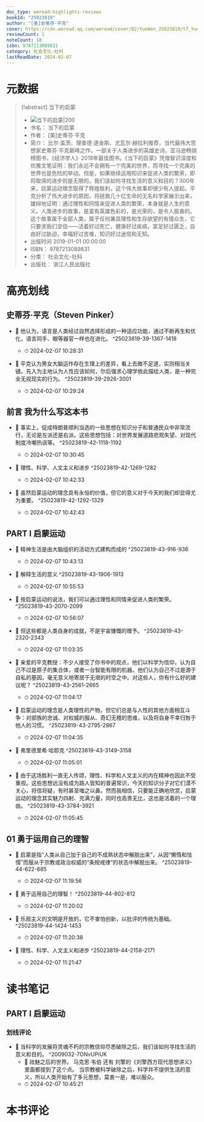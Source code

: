 ```yaml
---
doc_type: weread-highlights-reviews
bookId: "25023819"
author: "[美]史蒂芬·平克"
cover: https://cdn.weread.qq.com/weread/cover/82/YueWen_25023819/t7_YueWen_25023819.jpg
reviewCount: 1
noteCount: 18
isbn: 9787213089831
category: 社会文化-社科
lastReadDate: 2024-02-07
---
```

# 元数据
> [!abstract] 当下的启蒙
> - ![ 当下的启蒙|200](https://cdn.weread.qq.com/weread/cover/82/YueWen_25023819/t7_YueWen_25023819.jpg)
> - 书名： 当下的启蒙
> - 作者： [美]史蒂芬·平克
> - 简介： 比尔·盖茨、理查德·道金斯、尤瓦尔·赫拉利推荐，当代最伟大思想家史蒂芬·平克巅峰之作，一部关于人类进步的英雄史诗。亚马逊畅销榜图书，《经济学人》2018年最佳图书。《当下的启蒙》凭借智识深度和优雅文笔证明：我们永远不会拥有一个完美的世界，而寻找一个完美的世界也是危险的举动。但是，如果继续运用知识来促进人类的繁荣，即将取得的进步则是无限的。我们该如何寻找生活的意义和目的？300年来，启蒙运动理念取得了辉煌胜利，这个伟大故事却很少有人提起。平克分析了伟大进步的原因，将拯救几十亿生命的无名科学家展示出来，雄辩地证明：通过理性和同情来促进人类的繁荣，本身就是人生的意义。人类进步的故事，是富有英雄色彩的，是光荣的，是令人振奋的。这个故事属于全部人类，属于任何兼具理性和生存欲望的有情众生，它只要求我们坚信——活着好过死亡，健康好过疾病，富足好过匮乏，自由好过胁迫，幸福好过苦难，知识好过迷信和无知。
> - 出版时间 2019-01-01 00:00:00
> - ISBN： 9787213089831
> - 分类： 社会文化-社科
> - 出版社： 浙江人民出版社

# 高亮划线

## 史蒂芬·平克（Steven Pinker）


- 📌 他认为，语言是人类经过自然选择形成的一种适应功能，通过不断再生和优化，语言同手、眼等器官一样也在进化。 ^25023819-39-1367-1418
    - ⏱ 2024-02-07 10:28:31 

- 📌 平克认为男女大脑运作存在生理上的差异，看上去微不足道，实则相当关键。先入为主地认为人性应该如何，尔后强求心理学依此描绘人类，是一种完全无视现实的行为。 ^25023819-39-2926-3001
    - ⏱ 2024-02-07 10:29:24 
## 前言 我为什么写这本书


- 📌 事实上，促成特朗普顺利当选的一些思想在知识分子和普通民众中非常流行，无论是左派还是右派。这些思想包括：对世界发展道路悲观失望、对现代制度冷嘲热讽等。 ^25023819-42-1118-1192
    - ⏱ 2024-02-07 10:30:45 

- 📌 理性、科学、人文主义和进步 ^25023819-42-1269-1282
    - ⏱ 2024-02-07 10:42:33 

- 📌 虽然启蒙运动的理念具有永恒的价值，但它的意义对于今天的我们却显得尤为重要。 ^25023819-42-1292-1329
    - ⏱ 2024-02-07 10:42:43 
## PART I 启蒙运动


- 📌 精神生活是由大脑组织的活动方式建构而成的 ^25023819-43-916-936
    - ⏱ 2024-02-07 10:43:13 
 

- 📌 解释生活的意义 ^25023819-43-1906-1913
    - ⏱ 2024-02-07 10:55:53 

- 📌 按启蒙运动的说法，我们可以通过理性和同情来促进人类的繁荣。 ^25023819-43-2070-2099
    - ⏱ 2024-02-07 10:56:07 

- 📌 但这些都是人类自身的成就，不是宇宙慷慨的赠予。 ^25023819-43-2320-2343
    - ⏱ 2024-02-07 11:03:35 

- 📌 亲爱的平克教授：不少人接受了你书中的观点，他们以科学为信仰，认为自己不过是原子的集合体，或者一台智能有限的机器。他们认为自己不过是源于自私的基因，毫无意义地寄居于无垠的时空之中。对这些人，你有什么好的建议呢？ ^25023819-43-2561-2665
    - ⏱ 2024-02-07 11:04:17 

- 📌 启蒙运动的理念是人类理性的产物，但它们总是与人性的其他方面相互斗争：对部族的忠诚、对权威的服从、奇幻无稽的思维，以及将自身不幸归咎于他人的习惯。 ^25023819-43-2795-2867
    - ⏱ 2024-02-07 11:04:35 

- 📌 弗里德里希·哈耶克 ^25023819-43-3149-3158
    - ⏱ 2024-02-07 11:05:01 

- 📌 由于这场胜利一直无人传颂，理性、科学和人文主义的内在精神也因此不受重视。这些思想远没有成为路人皆知的普遍常识，今天的知识分子对它们漠不关心，将信将疑，有时甚至嗤之以鼻。然而我相信，只要能正确地欣赏，启蒙运动的理念其实魅力四射、充满力量，同时也高贵无比，这也是活着的一个理由。 ^25023819-43-3784-3921
    - ⏱ 2024-02-07 11:05:45 
## 01 勇于运用自己的理智


- 📌 启蒙是指“人类从自己加于自己的不成熟状态中解脱出来”，从因“懒惰和怯懦”而服从于宗教或政治权威的“条规戒律”的状态中解脱出来。 ^25023819-44-622-685
    - ⏱ 2024-02-07 11:19:56 

- 📌 勇于运用自己的理智！ ^25023819-44-802-812
    - ⏱ 2024-02-07 11:20:02 

- 📌 乐观主义的文明是开放的，它不害怕创新，以批评的传统为基础。 ^25023819-44-1424-1453
    - ⏱ 2024-02-07 11:20:38 

- 📌 理性、科学、人文主义和进步 ^25023819-44-2158-2171
    - ⏱ 2024-02-07 11:21:47 
# 读书笔记

## PART I 启蒙运动

### 划线评论
- 📌 当科学的发展将灵魂不朽的宗教信仰尽悉破除之后，我们该如何寻找生活的意义和目的。  ^2009032-7ONvUPiUK
    - 💭 祛魅之后的世界。
马克思·韦伯 还有 刘擎的《刘擎西方现代思想讲义》里面都提到了这个点。
当宗教被科学破除之后，科学并不提供生活的意义，所以人类开始有了多元思想，莫衷一是，难以服众。
    - ⏱ 2024-02-07 10:45:21
   
# 本书评论
